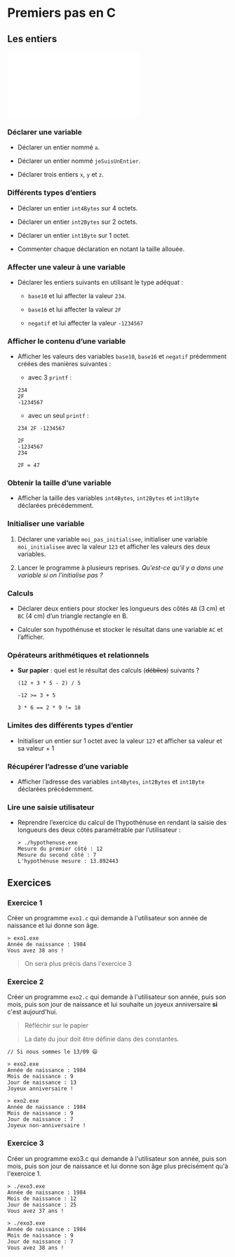 # Premiers pas en C

## Les entiers

<object data="../../pdf/cours/bts1/bts1_03_premiers-pas-en-c.pdf" type="application/pdf">
    <embed src="../../pdf/cours/bts1/bts1_03_premiers-pas-en-c.pdf" type="application/pdf" />
</object>

### Déclarer une variable
    
+ Déclarer un entier nommé `a`.
    
+ Déclarer un entier nommé `jeSuisUnEntier`.
    
+ Déclarer trois entiers `x`, `y` et `z`.
    

### Différents types d’entiers
  
+ Déclarer un entier `int4Bytes` sur 4 octets.
    
+ Déclarer un entier `int2Bytes` sur 2 octets.

+ Déclarer un entier `int1Byte` sur 1 octet.
    
+ Commenter chaque déclaration en notant la taille allouée.
    

### Affecter une valeur à une variable
    
+ Déclarer les entiers suivants en utilisant le type adéquat :
    
    + `base10` et lui affecter la valeur `234`.

    + `base16` et lui affecter la valeur `2F`

    + `negatif` et lui affecter la valeur `-1234567`

### Afficher le contenu d’une variable
  
+ Afficher les valeurs des variables `base10`, `base16` et `negatif` prédemment créées des manières suivantes :
    
    + avec 3 `printf` :
    
    ```output
    234
    2F
    -1234567
    ```
    
    + avec un seul `printf` :
    
    ```output
    234 2F -1234567
    
    2F
    -1234567
    234
    
    2F = 47
    ```

### Obtenir la taille d’une variable

+ Afficher la taille des variables `int4Bytes`, `int2Bytes` et `int1Byte` déclarées précédemment.
    
### Initialiser une variable

1. Déclarer une variable `moi_pas_initialisee`, initialiser une variable `moi_initialisee` avec la valeur `123` et afficher les valeurs des deux variables.
    
2. Lancer le programme à plusieurs reprises. *Qu’est-ce qu’il y a dans une variable si on l’initialise pas ?*

### Calculs

+ Déclarer deux entiers pour stocker les longueurs des côtés `AB` (3 cm) et `BC` (4 cm) d’un triangle rectangle en B.

+ Calculer son hypothénuse et stocker le résultat dans une variable `AC` et l’afficher.

### Opérateurs arithmétiques et relationnels
    
+ **Sur papier** : quel est le résultat des calculs (~~débiles~~) suivants ?

    ```
    (12 + 3 * 5 - 2) / 5

    -12 >= 3 + 5

    3 * 6 == 2 * 9 != 18
    ```

### Limites des différents types d’entier

+ Initialiser un entier sur 1 octet avec la valeur `127` et afficher sa valeur et sa valeur + 1 
    
### Récupérer l’adresse d’une variable

+ Afficher l’adresse des variables `int4Bytes`, `int2Bytes` et `int1Byte` déclarées précédemment.
    
### Lire une saisie utilisateur

+ Reprendre l’exercice du calcul de l’hypothénuse en rendant la saisie des longueurs des deux côtés paramétrable par l’utilisateur :
    
    ```output
    > ./hypothenuse.exe
    Mesure du premier côté : 12
    Mesure du second côté : 7
    L'hypothénuse mesure : 13.892443
    ```

## Exercices

### Exercice 1

Créer un programme `exo1.c` qui demande à l'utilisateur son année de naissance et lui donne son âge.

```output
> exo1.exe
Année de naissance : 1984
Vous avez 38 ans !
```

> On sera plus précis dans l'exercice 3

### Exercice 2

Créer un programme `exo2.c` qui demande à l'utilisateur son année, puis son mois, puis son jour de naissance et lui souhaite un joyeux anniversaire **si** c'est aujourd'hui.

> Réfléchir sur le papier

> La date du jour doit être définie dans des constantes.

```output
// Si nous sommes le 13/09 😄

> exo2.exe
Année de naissance : 1984
Mois de naissance : 9
Jour de naissance : 13
Joyeux anniversaire !

> exo2.exe
Année de naissance : 1984
Mois de naissance : 9
Jour de naissance : 7
Joyeux non-anniversaire !
```

### Exercice 3

Créer un programme exo3.c qui demande à l'utilisateur son année, puis son mois, puis son jour de naissance et lui donne son âge plus précisément qu'à l'exercice 1.

```output
> ./exo3.exe
Année de naissance : 1984
Mois de naissance : 12
Jour de naissance : 25
Vous avez 37 ans !

> ./exo3.exe
Année de naissance : 1984
Mois de naissance : 9
Jour de naissance : 7
Vous avez 38 ans !
```